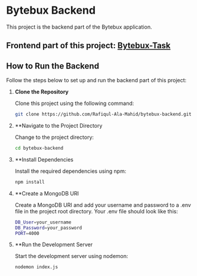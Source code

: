 # Bytebux Backend

This project is the backend part of the Bytebux application.

## Frontend part of this project: [Bytebux-Task](https://github.com/Rafiqul-Ala-Mahid/bytebux-task)

## How to Run the Backend

Follow the steps below to set up and run the backend part of this project:

1. **Clone the Repository**

   Clone this project using the following command:
   ```bash
   git clone https://github.com/Rafiqul-Ala-Mahid/bytebux-backend.git
2. **Navigate to the Project Directory

   Change to the project directory:
   ```bash
   cd bytebux-backend
3. **Install Dependencies

   Install the required dependencies using npm:
   ```bash
   npm install
4. **Create a MongoDB URI

   Create a MongoDB URI and add your username and password to a .env file in the project root directory. Your .env file should look like this:
   ```bash
   DB_User=your_username
   DB_Password=your_password
   PORT=4000
5. **Run the Development Server

   Start the development server using nodemon:

   ```bash
   nodemon index.js


